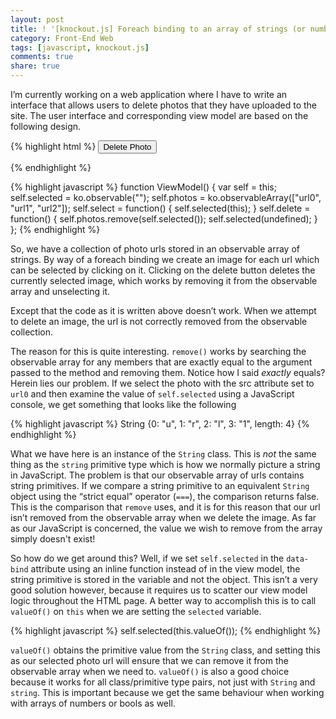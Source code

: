 ```yaml
---
layout: post
title: ! '[knockout.js] Foreach binding to an array of strings (or numbers, or bools…)'
category: Front-End Web
tags: [javascript, knockout.js]
comments: true
share: true
---
```

I’m currently working on a web application where I have to write an interface that allows users to delete photos that they have uploaded to the site. The user interface and corresponding view model are based on the following design.

{% highlight html %}
<button data-bind="click: delete">Delete Photo</button>
<div data-bind="foreach: photos">
	<div>
		<span data-bind="text: $data"></span>
		<img data-bind="attr: {src: $data}, click: $root.select" />
	</div>
</div>
{% endhighlight %}

{% highlight javascript %}
function ViewModel() {
	var self = this;
	self.selected = ko.observable("");
	self.photos = ko.observableArray(["url0", "url1", "url2"]);
	self.select = function() {
		self.selected(this);
	}
	self.delete = function() {
		self.photos.remove(self.selected());
		self.selected(undefined);
	}
};
{% endhighlight %}

So, we have a collection of photo urls stored in an observable array of strings. By way of a foreach binding we create an image for each url which can be selected by clicking on it. Clicking on the delete button deletes the currently selected image, which works by removing it from the observable array and unselecting it.

Except that the code as it is written above doesn’t work. When we attempt to delete an image, the url is not correctly removed from the observable collection.

The reason for this is quite interesting. `remove()` works by searching the observable array for any members that are exactly equal to the argument passed to the method and removing them. Notice how I said *exactly* equals? Herein lies our problem. If we select the photo with the src attribute set to `url0` and then examine the value of `self.selected` using a JavaScript console, we get something that looks like the following

{% highlight javascript %}
String {0: "u", 1: "r", 2: "l", 3: "1", length: 4}
{% endhighlight %}

What we have here is an instance of the `String` class. This is *not* the same thing as the `string` primitive type which is how we normally picture a string in JavaScript. The problem is that our observable array of urls contains string primitives. If we compare a string primitive to an equivalent `String` object using the “strict equal” operator (`===`), the comparison returns false. This is the comparison that `remove` uses, and it is for this reason that our url isn’t removed from the observable array when we delete the image. As far as our JavaScript is concerned, the value we wish to remove from the array simply doesn't exist!

So how do we get around this? Well, if we set `self.selected` in the `data-bind` attribute using an inline function instead of in the view model, the string primitive is stored in the variable and not the object. This isn’t a very good solution however, because it requires us to scatter our view model logic throughout the HTML page. A better way to accomplish this is to call `valueOf()` on `this` when we are setting the `selected` variable.

{% highlight javascript %}
self.selected(this.valueOf());
{% endhighlight %}

`valueOf()` obtains the primitive value from the `String` class, and setting this as our selected photo url will ensure that we can remove it from the observable array when we need to. `valueOf()` is also a good choice because it works for all class/primitive type pairs, not just with `String` and `string`. This is important because we get the same behaviour when working with arrays of numbers or bools as well.